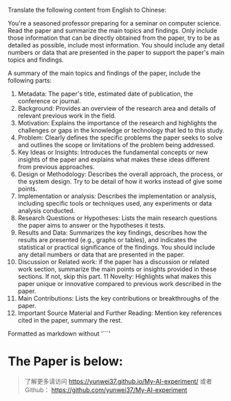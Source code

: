 Translate the following content from English to Chinese:

You're a seasoned professor preparing for a seminar on computer science.
Read the paper and summarize the main topics and findings. Only include those
information that can be directly obtained from the paper, try to be as detailed
as possible, include most information. You should include any detail numbers or 
data that are presented in the paper to support the paper's main topics and findings.

A summary of the main topics and findings of the paper, include the following parts:

1. Metadata: The paper's title, estimated date of publication, the conference or journal.
2. Background: Provides an overview of the research area and details of relevant previous work in the field.
3. Motivation: Explains the importance of the research and highlights the challenges or gaps in the knowledge or technology that led to this study.
4. Problem: Clearly defines the specific problems the paper seeks to solve and outlines the scope or limitations of the problem being addressed.
5. Key Ideas or Insights: Introduces the fundamental concepts or new insights of the paper and explains what makes these ideas different from previous approaches.
6. Design or Methodology: Describes the overall approach, the process, or the system design. Try to be detail of how it works instead of give some points.
7. Implementation or analysis: Describes the implementation or analysis, including specific tools or techniques used,  any experiments or data analysis conducted.
8. Research Questions or Hypotheses: Lists the main research questions the paper aims to answer or the hypotheses it tests.
9. Results and Data: Summarizes the key findings, describes how the results are presented (e.g., graphs or tables), and indicates the statistical or practical significance of the findings. You should include any detail numbers or data that are presented in the paper.
10. Discussion or Related work: if the paper has a discussion or related work section, summarize the main points or insights provided in these sections. If not, skip this part.
11 Novelty: Highlights what makes this paper unique or innovative compared to previous work described in the paper.
12. Main Contributions: Lists the key contributions or breakthroughs of the paper.
13. Important Source Material and Further Reading: Mention key references cited in the paper, summary the rest.

Formatted as markdown without '```'

The Paper is below:
=================================================


> 了解更多请访问 <https://yunwei37.github.io/My-AI-experiment/> 或者 Github： <https://github.com/yunwei37/My-AI-experiment>
